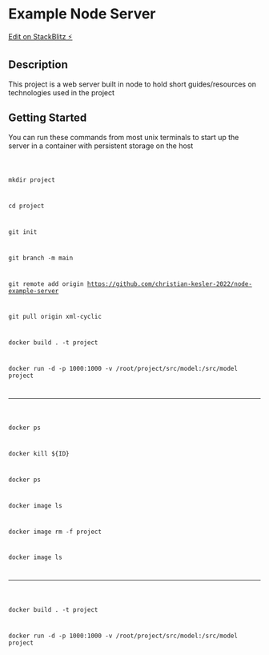 <h1>Example Node Server</h1>

[Edit on StackBlitz ⚡️](https://stackblitz.com)

<h2>Description</h2>
<p>This project is a web server built in node to hold short guides/resources on technologies used in the project</p>
<h2>Getting Started</h2>
<p>You can run these commands from most unix terminals to start up the server in a container with persistent storage on the host</p>

<code>

mkdir project

cd project

git init

git branch -m main

git remote add origin https://github.com/christian-kesler-2022/node-example-server

git pull origin xml-cyclic

docker build . -t project

docker run -d -p 1000:1000 -v /root/project/src/model:/src/model project

<hr>

docker ps

docker kill ${ID}

docker ps

docker image ls

docker image rm -f project

docker image ls

<hr>

docker build . -t project

docker run -d -p 1000:1000 -v /root/project/src/model:/src/model project

</code>

